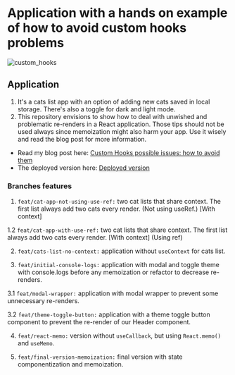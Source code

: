 # Application with a hands on example of how to avoid custom hooks problems

![custom_hooks](https://github.com/user-attachments/assets/a45d9398-f296-4c53-8508-f32a6cf35f3e)



## Application

1. It's a cats list app with an option of adding new cats saved in local storage. There's also a toggle for dark and light mode.
2. This repository envisions to show how to deal with unwished and problematic re-renders in a React application. Those tips should not be used always since memoization might also harm your app. Use it wisely and read the blog post for more information.

- Read my blog post here: [Custom Hooks possible issues: how to avoid them](https://blog.codeminer42.com/custom-hooks-problems/)
- The deployed version here: [Deployed version](https://custom-hooks-when-not-use.vercel.app/
)
### Branches features

1.  `feat/cat-app-not-using-use-ref:` two cat lists that share context. The first list always add two cats every render. (Not using useRef.) [With context]

1.2  `feat/cat-app-with-use-ref:` two cat lists that share context. The first list always add two cats every render. [With context] (Using ref)

2.  `feat/cats-list-no-context:` application without `useContext` for cats list.

3. `feat/initial-console-logs:` application with modal and toggle theme with console.logs before any memoization or refactor to decrease re-renders. 

3.1  `feat/modal-wrapper:` application with modal wrapper to prevent some unnecessary re-renders.

3.2  `feat/theme-toggle-button:` application with a theme toggle button component to prevent the re-render of our Header component.

4. `feat/react-memo:` version without `useCallback`, but using `React.memo()` and `useMemo`.

5.  `feat/final-version-memoization:` final version with state componentization and memoization.
